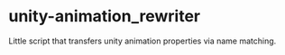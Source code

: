 # unity-animation_rewriter
Little script that transfers unity animation properties via name matching.

